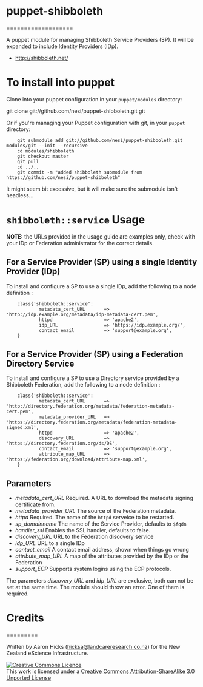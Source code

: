 # puppet-shibboleth
===================

A puppet module for managing Shibboleth Service Providers (SP). It will be expanded to include Identity Providers (IDp).

* http://shibboleth.net/

# To install into puppet

Clone into your puppet configuration in your `puppet/modules` directory:

 git clone git://github.com/nesi/puppet-shibboleth.git git

Or if you're managing your Puppet configuration with git, in your `puppet` directory:

		git submodule add git://github.com/nesi/puppet-shibboleth.git modules/git --init --recursive
		cd modules/shibboleth
		git checkout master
		git pull
		cd ../..
		git commit -m "added shibboleth submodule from https://github.com/nesi/puppet-shibboleth"

It might seem bit excessive, but it will make sure the submodule isn't headless...

# `shibboleth::service` Usage

**NOTE:** the URLs provided in the usage guide are examples only, check with your IDp or Federation administrator for the correct details.

## For a Service Provider (SP) using a single Identity Provider (IDp)

To install and configure  a SP to use a single IDp, add the following to a node definition :

		class{'shibboleth::service':
				metadata_cert_URL		=> 'http://idp.example.org/metadata/idp-metadata-cert.pem',
				httpd					=> 'apache2',
				idp_URL         		=> 'https://idp.example.org/',
				contact_email         	=> 'support@example.org',
		}

## For a Service Provider (SP) using a Federation Directory Service

To install and configure  a SP to use a Directory service provided by a Shibboleth Federation, add the following to a node definition :

		class{'shibboleth::service':
				metadata_cert_URL		=> 'http://directory.federation.org/metadata/federation-metadata-cert.pem',
				metadata_provider_URL 	=> 'https://directory.federation.org/metadata/federation-metadata-signed.xml',
				httpd					=> 'apache2',
				discovery_URL         	=> 'https://directory.federation.org/ds/DS',
				contact_email         	=> 'support@example.org',
				attribute_map_URL     	=> 'https://federation.org/download/attribute-map.xml',
		}

## Parameters

* *metadata_cert_URL* Required. A URL to download the metadata signing certificate from.
* *metadata_provider_URL* The source of the Federation metadata.
* *httpd* Required. The name of the `httpd` serveice to be restarted.
* *sp_domainname* The name of the Service Provider, defaults to `$fqdn`
* *handler_ssl* Enables the SSL handler, defaults to false.
* *discovery_URL* URL to the Federation discovery service
* *idp_URL*	URL to a single IDp 
* *contact_email* A contact email address, shown when things go wrong
* *attribute_map_URL* A map of the attributes provided by the IDp or the Federation
* *support_ECP* Supports system logins using the ECP protocols.

The parameters *discovery_URL* and *idp_URL* are exclusive, both can not be set at the same time. The module should throw an error. One of them is required.

# Credits
=========

Written by Aaron Hicks (hicksa@landcareresearch.co.nz) for the New Zealand eScience Infrastructure.

<a rel="license" href="http://creativecommons.org/licenses/by-sa/3.0/"><img alt="Creative Commons Licence" style="border-width:0" src="http://i.creativecommons.org/l/by-sa/3.0/88x31.png" /></a><br />This work is licensed under a <a rel="license" href="http://creativecommons.org/licenses/by-sa/3.0/">Creative Commons Attribution-ShareAlike 3.0 Unported License</a>